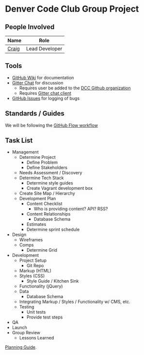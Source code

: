 # Denver Code Club Group Project

## People Involved
| Name | Role |
|---------|---------|
| [Craig](http://github.com/cfree) | Lead Developer |

## Tools
- [GitHub Wiki](https://github.com/denvercodeclub/group-project/wiki) for documentation
- [Gitter Chat](https://gitter.im/denvercodeclub?utm_source=share-link&utm_medium=link&utm_campaign=share-link) for discussion
    - Requires user be added to the [DCC Github organization](http://github.com/denvercodeclub)
    - Requires [Gitter chat client](https://gitter.im)
- [GitHub Issues](https://github.com/denvercodeclub/group-project/issues) for logging of bugs

## Standards / Guides
We will be following the [GitHub Flow workflow](https://guides.github.com/introduction/flow/)

## Task List
- Management
    - Determine Project
        - Define Problem
        - Define Stakeholders
    - Needs Assessment / Discovery
    - Determine Tech Stack
        - Determine style guides
        - Create Vagrant development box
    - Create Site Map / Hierarchy
    - Development Plan
        - Content Checklist
            - Who is providing content? API? RSS?
        - Content Relationships
            - Database Schema
        - Estimates
        - Determine sprint schedule
- Design
    - Wireframes
    - Comps
        - Determine Grid
- Development
    - Project Setup
        - Git Repo
    - Markup (HTML)
    - Styles (CSS)
        - Style Guide / Kitchen Sink
    - Functionality (jQuery)
    - Data
        - Database Schema
    - Integrating Markup / Styles / Functionality w/ CMS, etc.
    - Testing
        - Unit tests
        - Provide test steps
- QA
- Launch
- Group Review
    - Lessons Learned

[Planning Guide](http://www.smashingmagazine.com/2011/06/09/a-comprehensive-website-planning-guide/).
